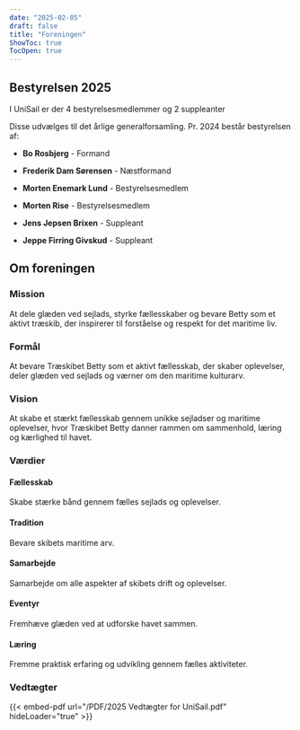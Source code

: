 ```yaml
---
date: "2025-02-05"
draft: false
title: "Foreningen"
ShowToc: true
TocOpen: true
---
```


## Bestyrelsen 2025

I UniSail er der 4 bestyrelsesmedlemmer og 2 suppleanter

Disse udvælges til det årlige generalforsamling.
Pr. 2024 består bestyrelsen af:

- **Bo Rosbjerg** - Formand
- **Frederik Dam Sørensen** - Næstformand
- **Morten Enemark Lund** - Bestyrelsesmedlem
- **Morten Rise** - Bestyrelsesmedlem

- **Jens Jepsen Brixen** - Suppleant
- **Jeppe Firring Givskud** - Suppleant

## Om foreningen

### Mission

At dele glæden ved sejlads, styrke fællesskaber og bevare Betty som et aktivt træskib, der inspirerer til forståelse og respekt for det maritime liv.

### Formål

At bevare Træskibet Betty som et aktivt fællesskab, der skaber oplevelser, deler glæden ved sejlads og værner om den maritime kulturarv.

### Vision

At skabe et stærkt fællesskab gennem unikke sejladser og maritime oplevelser, hvor Træskibet Betty danner rammen om sammenhold, læring og kærlighed til havet. 

### Værdier

#### Fællesskab

Skabe stærke bånd gennem fælles sejlads og oplevelser.

#### Tradition

Bevare skibets maritime arv.

#### Samarbejde

Samarbejde om alle aspekter af skibets drift og oplevelser.

#### Eventyr

Fremhæve glæden ved at udforske havet sammen.

#### Læring

 Fremme praktisk erfaring og udvikling gennem fælles aktiviteter.

### Vedtægter

{{< embed-pdf url="/PDF/2025 Vedtægter for UniSail.pdf" hideLoader="true" >}}
